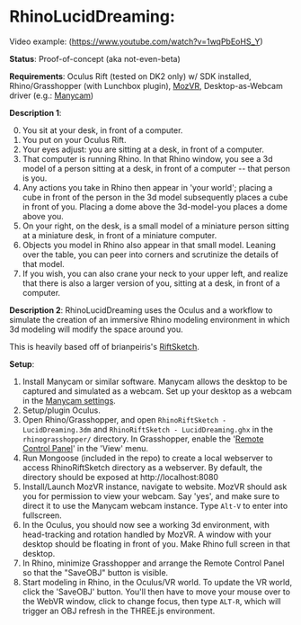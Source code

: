 RhinoLucidDreaming:
=================

Video example: (https://www.youtube.com/watch?v=1wqPbEoHS_Y)

**Status**: Proof-of-concept (aka not-even-beta)

**Requirements**: Oculus Rift (tested on DK2 only) w/ SDK installed, Rhino/Grasshopper (with Lunchbox plugin), [MozVR](http://mozvr.com/downloads/), Desktop-as-Webcam driver (e.g.: [Manycam](https://manycam.com/))

**Description 1**: 

0. You sit at your desk, in front of a computer.
1. You put on your Oculus Rift. 
2. Your eyes adjust: you are sitting at a desk, in front of a computer. 
3. That computer is running Rhino. In that Rhino window, you see a 3d model of a person sitting at a desk, in front of a computer -- that person is you.
4. Any actions you take in Rhino then appear in 'your world'; placing a cube in front of the person in the 3d model subsequently places a cube in front of you. Placing a dome above the 3d-model-you places a dome above you. 
5. On your right, on the desk, is a small model of a miniature person sitting at a miniature desk, in front of a miniature computer.
6. Objects you model in Rhino also appear in that small model. Leaning over the table, you can peer into corners and scrutinize the details of that model.
7. If you wish, you can also crane your neck to your upper left, and realize that there is also a larger version of you, sitting at a desk, in front of a computer.

**Description 2**: 
RhinoLucidDreaming uses the Oculus and a workflow to simulate the creation of an immersive Rhino modeling environment in which 3d modeling will modify the space around you.

This is heavily based off of brianpeiris's [RiftSketch](https://github.com/brianpeiris/RiftSketch). 

**Setup**: 

1. Install Manycam or similar software. Manycam allows the desktop to be captured and simulated as a webcam. Set up your desktop as a webcam in the [Manycam settings](https://manycam.com/user_guide/#Desktop).
2. Setup/plugin Oculus.
3. Open Rhino/Grasshopper, and open `RhinoRiftSketch - LucidDreaming.3dm` and `RhinoRiftSketch - LucidDreaming.ghx` in the `rhinograsshopper/` directory. In Grasshopper, enable the '[Remote Control Panel](http://www.grasshopper3d.com/video/remote-control-panel)' in the 'View' menu.
4. Run Mongoose (included in the repo) to create a local webserver to access RhinoRiftSketch directory as a webserver. By default, the directory should be exposed at http://localhost:8080
5. Install/Launch MozVR instance, navigate to website. MozVR should ask you for permission to view your webcam. Say 'yes', and make sure to direct it to use the Manycam webcam instance. Type `Alt-V` to enter into fullscreen.
6. In the Oculus, you should now see a working 3d environment, with head-tracking and rotation handled by MozVR. A window with your desktop should be floating in front of you. Make Rhino full screen in that desktop.
7. In Rhino, minimize Grasshopper and arrange the Remote Control Panel so that the "SaveOBJ" button is visible.
8. Start modeling in Rhino, in the Oculus/VR world. To update the VR world, click the 'SaveOBJ' button. You'll then have to move your mouse over to the WebVR window, click to change focus, then type `ALT-R`, which will trigger an OBJ refresh in the THREE.js environment.

